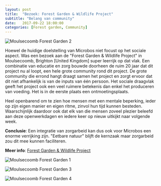 ```yaml
---
layout: post
title:  "Bezoek: Forest Garden & Wildlife Project"
subtitle: "Belang van community"
date:   2017-09-22 18:00:00
categories: [Forest garden, Community]
---
```


![Moulsecoomb Forest Garden 2](https://user-images.githubusercontent.com/15105131/30786994-f268c746-a17f-11e7-8a64-462db87adeae.jpg)

Hoewel de huidige doelstelling van Microbos niet focust op het sociale aspect. Was een bezoek aan de "Forest Garden & Wildlife Project" in Moulsecoomb, Brighton [United Kingdom] super leerrijk op dat vlak. Een combinatie van educatie en zorg bouwde doorheen de ruim 20 jaar dat dit project nu al loopt, een hele grote community rond dit project. De grote community die errond hangt draagt samen het project en zorgt ervoor dat dit niet afhankelijk is van de inputs van één persoon. Het sociale draagvlak geeft het project ook een veel ruimere betekenis dan enkel het produceren van voeding. Het is in de eerste plaats een ontmoetingsplaats. 

Heel openbarend om te zien hoe mensen met een mentale beperking, ieder op zijn eigen manier en eigen ritme, zinvol hun tijd kunnen besteden. Waarschijnlijk daardoor ook dat elk van die mensen zoveel plezier beleefd aan deze openwerkdagen en iedere keer op nieuw uitkijkt naar volgende week. 

**Conclusie**: Een integratie van zorgarbeid kan dus ook voor Microbos een enorme verrijking zijn. "Eetbare natuur" blijft de kernzaak maar zorgarbeid zou dit mee kunnen faciliteren.

**Meer info**: [Forest Garden & Wildlife Project](http://seedybusiness.org/index.shtml)

![Moulsecoomb Forest Garden 1](https://user-images.githubusercontent.com/15105131/30786993-f264c8ee-a17f-11e7-8ace-a519078a89d1.jpg)

![Moulsecoomb Forest Garden 3](https://user-images.githubusercontent.com/15105131/30786996-f26b9160-a17f-11e7-82a9-a1f71055291f.jpg)

![Moulsecoomb Forest Garden 4](https://user-images.githubusercontent.com/15105131/30786995-f26ac744-a17f-11e7-86f2-400ea5dd873c.jpg)


